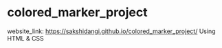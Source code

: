 # colored_marker_project
website_link:  https://sakshidangi.github.io/colored_marker_project/
Using HTML & CSS 
